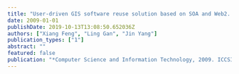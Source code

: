 ```yaml
---
title: "User-driven GIS software reuse solution based on SOA and Web2. 0 concept"
date: 2009-01-01
publishDate: 2019-10-13T13:08:50.652036Z
authors: ["Xiang Feng", "Ling Gan", "Jin Yang"]
publication_types: ["1"]
abstract: ""
featured: false
publication: "*Computer Science and Information Technology, 2009. ICCSIT 2009. 2nd IEEE International Conference on*"
---
```



